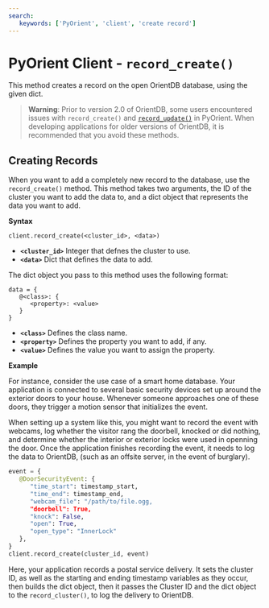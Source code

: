 ```yaml
---
search:
   keywords: ['PyOrient', 'client', 'create record']
---
```


# PyOrient Client - `record_create()`

This method creates a record on the open OrientDB database, using the given dict.

>**Warning**: Prior to version 2.0 of OrientDB, some users encountered issues with `record_create()` and [`record_update()`](PyOrient-Client-Record-Update.md) in PyOrient.  When developing applications for older versions of OrientDB, it is recommended that you avoid these methods.

## Creating Records

When you want to add a completely new record to the database, use the `record_create()` method.  This method takes two arguments, the ID of the cluster you want to add the data to, and a dict object that represents the data you want to add.

**Syntax**

```
client.record_create(<cluster_id>, <data>)
```

- **`<cluster_id>`** Integer that defnes the cluster to use.
- **`<data>`** Dict that defines the data to add.

The dict object you pass to this method uses the following format:

```
data = {
   @<class>: {
      <property>: <value>
   }
}
```

- **`<class>`** Defines the class name.
- **`<property>`** Defines the property you want to add, if any.
- **`<value>`** Defines the value you want to assign the property.


**Example**

For instance, consider the use case of a smart home database.  Your application is connected to several basic security devices set up around the exterior doors to your house.  Whenever someone approaches one of these doors, they trigger a motion sensor that initializes the event.

When setting up a system like this, you might want to record the event with webcams, log whether the visitor rang the doorbell, knocked or did nothing, and determine whether the interior or exterior locks were used in openning the door.  Once the application finishes recording the event, it needs to log the data to OrientDB, (such as an offsite server, in the event of burglary).


```py
event = {
   @DoorSecurityEvent: {
      "time_start": timestamp_start,
      "time_end": timestamp_end,
      "webcam_file": "/path/to/file.ogg,
      "doorbell": True,
      "knock": False,
      "open": True,
      "open_type": "InnerLock"
   },
}
client.record_create(cluster_id, event)
```

Here, your application records a postal service delivery.  It sets the cluster ID, as well as the starting and ending timestamp variables as they occur, then builds the dict object, then it passes the Cluster ID and the dict object to the `record_cluster()`, to log the delivery to OrientDB.

